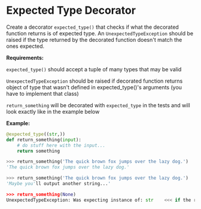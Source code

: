 # Expected Type Decorator

Create a decorator `expected_type()` that checks if what the decorated function returns is of expected type. An `UnexpectedTypeException` should be raised if the type returned by the decorated function doesn't match the ones expected.

**Requirements:**

`expected_type()` should accept a tuple of many types that may be valid

`UnexpectedTypeException` should be raised if decorated function returns object of type that wasn't defined in expected_type()'s arguments (you have to implement that class)

`return_something` will be decorated with `expected_type` in the tests and will look exactly like in the example below

**Example:**

```python
@expected_type((str,))
def return_something(input):
    # do stuff here with the input...
    return something

>>> return_something('The quick brown fox jumps over the lazy dog.')
'The quick brown fox jumps over the lazy dog.' 

>>> return_something('The quick brown fox jumps over the lazy dog.')
'Maybe you'll output another string...'

>>> return_something(None)
UnexpectedTypeException: Was expecting instance of: str    <<< if the returned type isn't one of the expected ones.
```

